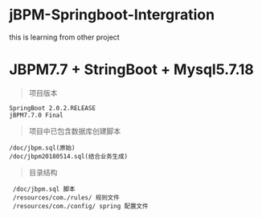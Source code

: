 # jBPM-Springboot-Intergration
this is learning from other project 



# JBPM7.7 + StringBoot + Mysql5.7.18


> 项目版本

    SpringBoot 2.0.2.RELEASE
    jBPM7.7.0 Final 
    
> 项目中已包含数据库创建脚本 

    /doc/jbpm.sql(原始) 
    /doc/jbpm20180514.sql(结合业务生成)
    
> 目录结构
    
     /doc/jbpm.sql 脚本
     /resources/com./rules/ 规则文件
     /resources/com./config/ spring 配置文件
     
    
    


